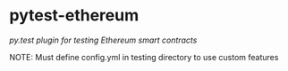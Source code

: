 # pytest-ethereum
*py.test plugin for testing Ethereum smart contracts*

NOTE: Must define config.yml in testing directory to use custom features
